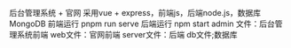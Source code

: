 后台管理系统 + 官网
采用vue + express，前端js，后端node.js，数据库MongoDB
前端运行 pnpm run serve
后端运行 npm start
admin 文件：后台管理系统前端
web文件：官网前端
server文件：后端
db文件;数据库
